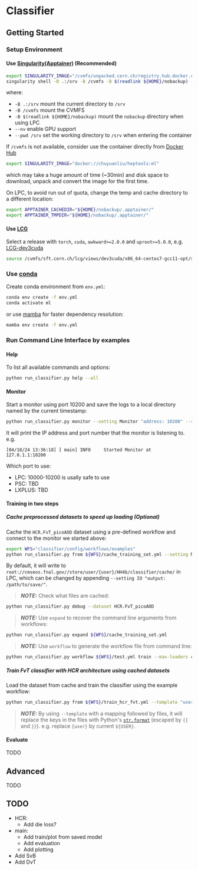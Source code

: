 # Classifier

## Getting Started

### Setup Environment

#### Use [Singularity(Apptainer)](https://apptainer.org/docs/user/latest/) (Recommended)

```bash
export SINGULARITY_IMAGE="/cvmfs/unpacked.cern.ch/registry.hub.docker.com/chuyuanliu/heptools:ml"
singularity shell -B .:/srv -B /cvmfs -B $(readlink ${HOME}/nobackup) --nv --pwd /srv ${SINGULARITY_IMAGE}
```

where:

- `-B .:/srv` mount the current directory to `/srv`
- `-B /cvmfs` mount the CVMFS
- `-B $(readlink ${HOME}/nobackup)` mount the `nobackup` directory when using LPC
- `--nv` enable GPU support
- `--pwd /srv` set the working directory to `/srv` when entering the container

If `/cvmfs` is not available, consider use the container directly from [Docker Hub](https://hub.docker.com/repository/docker/)

```bash
export SINGULARITY_IMAGE="docker://chuyuanliu/heptools:ml"
```

which may take a huge amount of time (~30min) and disk space to download, unpack and convert the image for the first time.

On LPC, to avoid run out of quota, change the temp and cache directory to a different location:

```bash
export APPTAINER_CACHEDIR="${HOME}/nobackup/.apptainer/"
export APPTAINER_TMPDIR="${HOME}/nobackup/.apptainer/"
```

#### Use [LCG](https://lcgdocs.web.cern.ch/lcgdocs/lcgreleases/introduction/)

Select a release with `torch`, `cuda`, `awkward>=2.0.0` and `uproot>=5.0.0`, e.g. [LCG-dev3cuda](https://lcginfo.cern.ch/release_packages/dev3cuda/x86_64-centos7-gcc11-opt/)

```bash
source /cvmfs/sft.cern.ch/lcg/views/dev3cuda/x86_64-centos7-gcc11-opt/setup.sh
```

### Use [conda](https://conda.io/projects/conda/en/latest/user-guide/tasks/manage-environments.html#creating-an-environment-from-an-environment-yml-file)

Create conda environment from `env.yml`:

```bash
conda env create -f env.yml
conda activate ml
```

or use [mamba](https://mamba.readthedocs.io/en/latest/installation/mamba-installation.html) for faster dependency resolution:

```bash
mamba env create -f env.yml
```

### Run Command Line Interface by examples

#### Help

To list all available commands and options:

```bash
python run_classifier.py help --all
```

#### Monitor

Start a monitor using port 10200 and save the logs to a local directory named by the current timestamp:

```bash
python run_classifier.py monitor --setting Monitor "address: 10200" --setting IO "output: ./logs-{timestamp}/"
```

It will print the IP address and port number that the monitor is listening to. e.g.
  
```console
[04/18/24 13:36:18] [ main] INFO     Started Monitor at 127.0.1.1:10200
```

Which port to use:

- LPC: 10000-10200 is usally safe to use
- PSC: TBD
- LXPLUS: TBD

#### Training in two steps

##### Cache preprocessed datasets to speed up loading (Optional)

Cache the `HCR.FvT_picoAOD` dataset using a pre-defined workflow and connect to the monitor we started above:

```bash
export WFS="classifier/config/workflows/examples"
python run_classifier.py from ${WFS}/cache_training_set.yml --setting Monitor "address: 127.0.1.1:10200"
```

By default, it will write to `root://cmseos.fnal.gov//store/user/{user}/HH4b/classifier/cache/` in LPC, which can be changed by appending `--setting IO "output: /path/to/save/"`.

> **_NOTE:_** Check what files are cached:

```bash
python run_classifier.py debug --dataset HCR.FvT_picoAOD
```

> **_NOTE:_** Use `expand` to recover the command line arguments from workflows:

```bash
python run_classifier.py expand ${WFS}/cache_training_set.yml
```

> **_NOTE:_** Use `workflow` to generate the workflow file from command line:

```bash
python run_classifier.py workflow ${WFS}/test.yml train --max-loaders 4 --max-trainers 1  --dataset ... --model ... --setting torch.DataLoader "yaml:##{batch_skim: 65536, num_workers: 2}"
```

##### Train FvT classifier with HCR architecture using cached datasets

Load the dataset from cache and train the classifier using the example workflow:

```bash
python run_classifier.py from ${WFS}/train_hcr_fvt.yml --template "user: "${USER} ${WFS}/template/load_cached_dataset.yml --setting Monitor ... --setting IO ...
```

> **_NOTE:_** By using `--template` with a mapping followed by files, it will replace the keys in the files with Python's [`str.format`](https://docs.python.org/3/library/string.html#format-string-syntax) (escaped by `{{` and `}}`). e.g. replace `{user}` by current `${USER}`.

#### Evaluate

TODO

## Advanced

TODO

## TODO

- HCR:
  - Add die loss?
- main:
  - Add train/plot from saved model
  - Add evaluation
  - Add plotting
- Add SvB
- Add DvT
